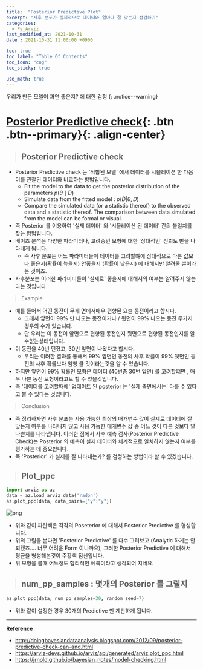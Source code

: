 ```yaml
---
title:  "Posterior Predictive Plot"
excerpt: "사후 분포가 실제적으로 데이터와 얼마나 잘 맞는지 점검하기"
categories:
  - Py_Arviz
last_modified_at: 2021-10-31
date : 2021-10-31 11:00:00 +0900

toc: true
toc_label: "Table Of Contents"
toc_icon: "cog"
toc_sticky: true

use_math: true
---
```


 우리가 만든 모델이 과연 좋은지? 에 대한 검정
{: .notice--warning}

# [Posterior Predictive check](#link){: .btn .btn--primary}{: .align-center}

> ## Posterior Predictive check

- Posterior Predictive check 는 '적합된 모델' 에서 데이터를 시뮬레이션 한 다음 이를 관찰된 데이터와 비교하는 방법입니다. 
  - Fit the model to the data to get the posterior distribution of the parameters $p(\theta \mid D)$
  - Simulate data from the fitted model : $p(\tilde{D} | \theta, D)$
  - Compare the simulated data (or a statistic thereof) to the observed data and a statistic thereof. The comparison between data simulated from the model can be formal or visual.
- 즉 Posterior 를 이용하여 '실제 데이터' 와 '시뮬레이션 된 데이터' 간의 불일치를 찾는 방법입니다. 
- 베이즈 분석은 다양한 파라미터나, 고려중인 모형에 대한 '상대적인' 신뢰도 만을 나타내게 됩니다.
  - 즉 사후 분포는 어느 파라미터들이 데이터를 고려할떄에 상대적으로 다른 값보다 좋은지(확률이 높을지) 안좋을지 (확률이 낮은지) 에 대해서만 알려줄 뿐이라는 것이죠. 
- 사후분포는 이러한 파라미터들이 '실제로' 좋을지에 대해서의 여부는 알려주지 않는다는 것입니다.

> Example

- 예를 들어서 어떤 동전이 무게 면에서매우 편향된 요술 동전이라고 합시다. 
  - 그래서 앞면이 99% 만 나오는 동전이거나 / 뒷면이 99% 나오는 동전 두가지 경우의 수가 있습니다. 
  - 단 우리는 이 동전이 앞면으로 편향된 동전인지 뒷면으로 편향된 동전인지를 알 수없는상태입니다.
- 이 동전을 40번 던졌고, 30번 앞면이 나왔다고 합시다. 
  - 우리는 이러한 결과를 통해서 99% 앞면인 동전의 사후 확률이 99% 뒷면인 동전의 사후 확률보다 엄청 클 것이라는것을 알 수 있습니다. 
- 하지만 앞면이 99% 확률인 모형은 데이터 (40번중 30번 앞면) 를 고려할떄면 , 매우 나쁜 동전 모형이라고도 할 수 있을것입니다. 
- 즉 '데이터를 고려할때에' 업데이트 된 posterior 는 '실제 측면에서는' 다를 수 있다고 볼 수 있다는 것입니다.

> Conclusion

- 즉 정리하자면 사후 분포는 사용 가능한 최상의 매개변수 값이 실제로 데이터에 잘 맞는지 여부를 나타내지 않고 사용 가능한 매개변수 값 중 어느 것이 다른 것보다 덜 나쁜지를 나타냅니다. 이러한 점에서 사후 예측 검사(Posterior Predictive Check)는 Posterior 의 예측이 실제 데이터와 체계적으로 일치하지 않는지 여부를 평가하는 데 중요합니다.
- 즉 'Posterior' 가 실제를 잘 나타내는가? 를 검정하는 방법이라 할 수 있겠습니다.

> ## Plot_ppc

```python
import arviz as az
data = az.load_arviz_data('radon')
az.plot_ppc(data, data_pairs={"y":"y"})
```

![png](/assets/images/Python/48_4.png)

- 위와 같이 파란색은 각각의 Poseterior 에 대해서 Posterior Predictive 를 형성합니다.
- 위의 그림을 본다면 'Posterior Predictive' 를 다수 그려보고 (Analytic 하게는 안되겠죠.... 너무 어려운 Form 이니까요), 그러한 Posterior Predictive 에 대해서 평균을 형성해본것이 주황색 점선입니다.
- 위 모형을 볼때 어느정도 합리적인 예측이라고 생각되어 지네요.

> ## num_pp_samples : 몇개의 Posterior 를 그릴지

```python
az.plot_ppc(data, num_pp_samples=30, random_seed=7)
```

- 위와 같이 설정한 경우 30개의 Predictive 만 계산하게 됩니다.

---

**Reference**

- <http://doingbayesiandataanalysis.blogspot.com/2012/09/posterior-predictive-check-can-and.html>
- <https://arviz-devs.github.io/arviz/api/generated/arviz.plot_ppc.html>
- <https://jrnold.github.io/bayesian_notes/model-checking.html>



